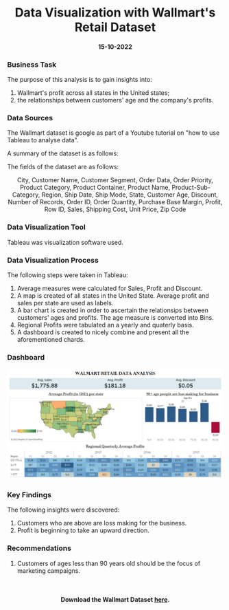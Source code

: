 <h1 align="center">Data Visualization with Wallmart's Retail Dataset</h1>
<h4 align="center">15-10-2022</h4> 

<h3>Business Task</h3> 
<p>The purpose of this analysis is to gain insights into:</p>
<ol>
  <li>Wallmart's profit across all states in the United states;</li>
  <li>the relationships between customers' age and the company's profits.</li>
</ol>
<h3>Data Sources</h3> 
<p>The Wallmart dataset is google as part of a Youtube tutorial on "how to use Tableau to analyse data". <p>
<p>A summary of the dataset is as follows:<p>
<div>
   The fields of the dataset are as follows: 
   <p align="center">City, Customer Name, Customer Segment, Order Data, Order Priority, Product Category, Product Container, Product Name, Product-Sub-Category, Region, Ship Date, Ship Mode, State, Customer Age, Discount, Number of Records, Order ID, Order Quantity, Purchase Base Margin, Profit, Row ID, Sales, Shipping Cost, Unit Price, Zip Code</p>
</div>

<h3>Data Visualization Tool</h3>
<p>Tableau was visualization software used.</p> 

<h3>Data Visualization Process</h3>
<p>The following steps were taken in Tableau:</p> 
<ol>
   <li>Average measures were calculated for Sales, Profit and Discount.</li>
   <li>A map is created of all states in the United State. Average profit and sales per state are used as labels.</li>
   <li>A bar chart is created in order to ascertain the relationsips between customers' ages and profits. The age measure is converted into Bins.</li>
   <li>Regional Profits were tabulated an a yearly and quaterly basis.</li>
   <li>A dashboard is created to nicely combine and present all the aforementioned chards.</li>
</ol>
<h3>Dashboard</h3>
<p align="center">
   <img src="images/Walmart-Image.png"> 
</p>
<h3>Key Findings</h3> 
<p>The following insights were discovered: </p>
<ol>
<li>Customers who are above are loss making for the business.</li>  
<li>Profit is beginning to take an upward direction.</li> 
</ol>
<h3>Recommendations </h3>
<ol>
<li>Customers of ages less than 90 years old should be the focus of marketing campaigns.</li>  
</ol>
<br>
<h4 align="center">Download the Wallmart Dataset <a href="https://github.com/shittuadams/WallmartDataAnalysis/blob/main/Walmart-Retail-Data.xlsx" target="_blank">here</a>.</h4>
